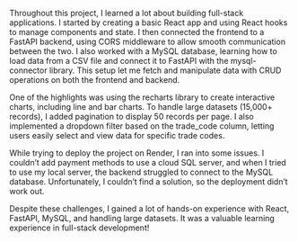 Throughout this project, I learned a lot about building full-stack applications. I started by creating a basic React app and using React hooks to manage components and state. I then connected the frontend to a FastAPI backend, using CORS middleware to allow smooth communication between the two. I also worked with a MySQL database, learning how to load data from a CSV file and connect it to FastAPI with the mysql-connector library. This setup let me fetch and manipulate data with CRUD operations on both the frontend and backend.

One of the highlights was using the recharts library to create interactive charts, including line and bar charts. To handle large datasets (15,000+ records), I added pagination to display 50 records per page. I also implemented a dropdown filter based on the trade_code column, letting users easily select and view data for specific trade codes.

While trying to deploy the project on Render, I ran into some issues. I couldn’t add payment methods to use a cloud SQL server, and when I tried to use my local server, the backend struggled to connect to the MySQL database. Unfortunately, I couldn’t find a solution, so the deployment didn’t work out.

Despite these challenges, I gained a lot of hands-on experience with React, FastAPI, MySQL, and handling large datasets. It was a valuable learning experience in full-stack development!
